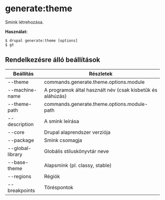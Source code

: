 # generate:theme
Smink létrehozása.

**Használat:**
```
$ drupal generate:theme [options] 
$ gt  
```

## Rendelkezésre álló beállítások
Beállítás | Részletek
-------|-------------
--theme | commands.generate.theme.options.module
--machine-name | A programok által használt név (csak kisbetűk és aláhúzás)
--theme-path | commands.generate.theme.options.module-path
--description | A smink leírása
--core | Drupal alaprendszer verziója
--package | Smink csomagja
--global-library | Globális stíluskönyvtár neve
--base-theme | Alapsmink (pl. classy, stable)
--regions | Régiók
--breakpoints | Töréspontok
